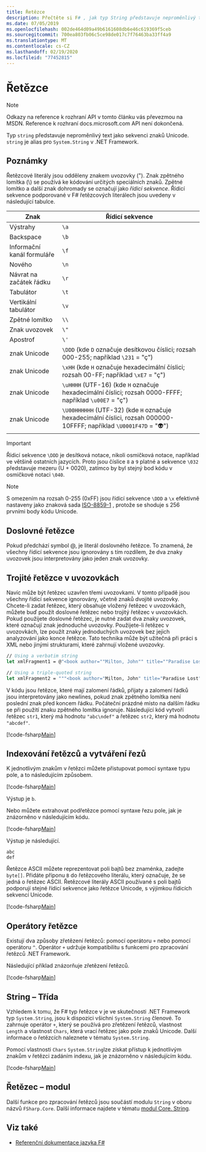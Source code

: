 ```yaml
---
title: Řetězce
description: Přečtěte si F# , jak typ String představuje neproměnlivý text jako sekvenci znaků Unicode.
ms.date: 07/05/2019
ms.openlocfilehash: 002de464d09a49b6161608db6e46c619369f5ceb
ms.sourcegitcommit: 700ea803fb06c5ce98de017c7f76463ba33ff4a9
ms.translationtype: MT
ms.contentlocale: cs-CZ
ms.lasthandoff: 02/19/2020
ms.locfileid: "77452815"
---
```

# <a name="strings"></a>Řetězce

> [!NOTE]
> Odkazy na reference k rozhraní API v tomto článku vás převezmou na MSDN.  Reference k rozhraní docs.microsoft.com API není dokončená.

Typ `string` představuje neproměnlivý text jako sekvenci znaků Unicode. `string` je alias pro `System.String` v .NET Framework.

## <a name="remarks"></a>Poznámky

Řetězcové literály jsou odděleny znakem uvozovky ("). Znak zpětného lomítka (\\) se používá ke kódování určitých speciálních znaků. Zpětné lomítko a další znak dohromady se označují jako *řídicí sekvence*. Řídicí sekvence podporované v F# řetězcových literálech jsou uvedeny v následující tabulce.

|Znak|Řídicí sekvence|
|---------|---------------|
|Výstrahy|`\a`|
|Backspace|`\b`|
|Informační kanál formuláře|`\f`|
|Nového|`\n`|
|Návrat na začátek řádku|`\r`|
|Tabulátor|`\t`|
|Vertikální tabulátor|`\v`|
|Zpětné lomítko|`\\`|
|Znak uvozovek|`\"`|
|Apostrof|`\'`|
|znak Unicode|`\DDD` (kde `D` označuje desítkovou číslici; rozsah 000-255; například `\231` = "ç")|
|znak Unicode|`\xHH` (kde `H` označuje hexadecimální číslici; rozsah 00-FF; například `\xE7` = "ç")|
|znak Unicode|`\uHHHH` (UTF-16) (kde `H` označuje hexadecimální číslici; rozsah 0000-FFFF;  například `\u00E7` = "ç")|
|znak Unicode|`\U00HHHHHH` (UTF-32) (kde `H` označuje hexadecimální číslici, rozsah 000000-10FFFF;  například `\U0001F47D` = "👽")|

> [!IMPORTANT]
> Řídicí sekvence `\DDD` je desítková notace, nikoli osmičková notace, například ve většině ostatních jazycích. Proto jsou číslice `8` a `9` platné a sekvence `\032` představuje mezeru (U + 0020), zatímco by byl stejný bod kódu v osmičkové notaci `\040`.

> [!NOTE]
> S omezením na rozsah 0-255 (0xFF) jsou řídicí sekvence `\DDD` a `\x` efektivně nastaveny jako znaková sada [ISO-8859-1](https://en.wikipedia.org/wiki/ISO/IEC_8859-1#Code_page_layout) , protože se shoduje s 256 prvními body kódu Unicode.

## <a name="verbatim-strings"></a>Doslovné řetězce

Pokud předchází symbol @, je literál doslovného řetězce. To znamená, že všechny řídicí sekvence jsou ignorovány s tím rozdílem, že dva znaky uvozovek jsou interpretovány jako jeden znak uvozovky.

## <a name="triple-quoted-strings"></a>Trojité řetězce v uvozovkách

Navíc může být řetězec uzavřen třemi uvozovkami. V tomto případě jsou všechny řídicí sekvence ignorovány, včetně znaků dvojité uvozovky. Chcete-li zadat řetězec, který obsahuje vložený řetězec v uvozovkách, můžete buď použít doslovné řetězec nebo trojitý řetězec v uvozovkách. Pokud použijete doslovné řetězec, je nutné zadat dva znaky uvozovek, které označují znak jednoduché uvozovky. Použijete-li řetězec v uvozovkách, lze použít znaky jednoduchých uvozovek bez jejich analyzování jako konce řetězce. Tato technika může být užitečná při práci s XML nebo jinými strukturami, které zahrnují vložené uvozovky.

```fsharp
// Using a verbatim string
let xmlFragment1 = @"<book author=""Milton, John"" title=""Paradise Lost"">"

// Using a triple-quoted string
let xmlFragment2 = """<book author="Milton, John" title="Paradise Lost">"""
```

V kódu jsou řetězce, které mají zalomení řádků, přijaty a zalomení řádků jsou interpretovány jako newlines, pokud znak zpětného lomítka není poslední znak před koncem řádku. Počáteční prázdné místo na dalším řádku se při použití znaku zpětného lomítka ignoruje. Následující kód vytvoří řetězec `str1`, který má hodnotu `"abc\ndef"` a řetězec `str2`, který má hodnotu `"abcdef"`.

[!code-fsharp[Main](~/samples/snippets/fsharp/lang-ref-1/snippet1001.fs)]

## <a name="string-indexing-and-slicing"></a>Indexování řetězců a vytváření řezů

K jednotlivým znakům v řetězci můžete přistupovat pomocí syntaxe typu pole, a to následujícím způsobem.

[!code-fsharp[Main](~/samples/snippets/fsharp/lang-ref-1/snippet1002.fs)]

Výstup je `b`.

Nebo můžete extrahovat podřetězce pomocí syntaxe řezu pole, jak je znázorněno v následujícím kódu.

[!code-fsharp[Main](~/samples/snippets/fsharp/lang-ref-1/snippet1003.fs)]

Výstup je následující.

```console
abc
def
```

Řetězce ASCII můžete reprezentovat poli bajtů bez znaménka, zadejte `byte[]`. Přidáte příponu `B` do řetězcového literálu, který označuje, že se jedná o řetězec ASCII. Řetězcové literály ASCII používané s poli bajtů podporují stejné řídicí sekvence jako řetězce Unicode, s výjimkou řídicích sekvencí Unicode.

[!code-fsharp[Main](~/samples/snippets/fsharp/lang-ref-1/snippet1004.fs)]

## <a name="string-operators"></a>Operátory řetězce

Existují dva způsoby zřetězení řetězců: pomocí operátoru `+` nebo pomocí operátoru `^`. Operátor `+` udržuje kompatibilitu s funkcemi pro zpracování řetězců .NET Framework.

Následující příklad znázorňuje zřetězení řetězců.

[!code-fsharp[Main](~/samples/snippets/fsharp/lang-ref-1/snippet1006.fs)]

## <a name="string-class"></a>String – Třída

Vzhledem k tomu, že F# typ řetězce v je ve skutečnosti .NET Framework typ `System.String`, jsou k dispozici všichni `System.String` členové. To zahrnuje operátor `+`, který se používá pro zřetězení řetězců, vlastnost `Length` a vlastnost `Chars`, která vrací řetězec jako pole znaků Unicode. Další informace o řetězcích naleznete v tématu `System.String`.

Pomocí vlastnosti `Chars` `System.String`lze získat přístup k jednotlivým znakům v řetězci zadáním indexu, jak je znázorněno v následujícím kódu.

[!code-fsharp[Main](~/samples/snippets/fsharp/lang-ref-1/snippet1005.fs)]

## <a name="string-module"></a>Řetězec – modul

Další funkce pro zpracování řetězců jsou součástí modulu `String` v oboru názvů `FSharp.Core`. Další informace najdete v tématu [modul Core. String](https://msdn.microsoft.com/visualfsharpdocs/conceptual/core.string-module-%5bfsharp%5d).

## <a name="see-also"></a>Viz také

- [Referenční dokumentace jazyka F#](index.md)
